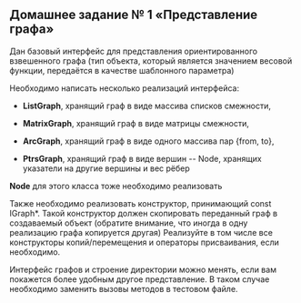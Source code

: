 ## Домашнее задание № 1 «Представление графа»

Дан базовый интерфейс для представления ориентированного взвешенного графа (тип объекта, который является значением весовой функции, передаётся в качестве шаблонного параметра)

Необходимо написать несколько реализаций интерфейса:

+ **ListGraph**, хранящий граф в виде массива списков смежности,

+ **MatrixGraph**, хранящий граф в виде матрицы смежности,

+ **ArcGraph**, хранящий граф в виде одного массива пар {from, to},

+ **PtrsGraph**, хранящий граф в виде вершин -- Node, хранящих указатели на другие вершины и вес рёбер

**Node** для этого класса тоже необходимо реализовать

Также необходимо реализовать конструктор, принимающий const IGraph*. Такой конструктор должен скопировать переданный граф в создаваемый объект
 (обратите внимание, что иногда в одну реализацию графа копируется другая)
Реализуйте в том числе все конструкторы копий/перемещения и операторы присваивания, если необходимо.

Интерфейс графов и строение директории можно менять, если вам покажется более удобным другое представление. В таком случае необходимо заменить вызовы методов в тестовом файле.

